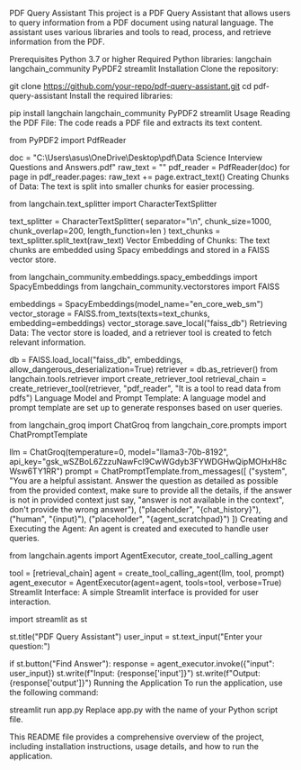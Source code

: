 PDF Query Assistant
This project is a PDF Query Assistant that allows users to query information from a PDF document using natural language. The assistant uses various libraries and tools to read, process, and retrieve information from the PDF.

Prerequisites
Python 3.7 or higher
Required Python libraries:
langchain
langchain_community
PyPDF2
streamlit
Installation
Clone the repository:

git clone https://github.com/your-repo/pdf-query-assistant.git
cd pdf-query-assistant
Install the required libraries:

pip install langchain langchain_community PyPDF2 streamlit
Usage
Reading the PDF File: The code reads a PDF file and extracts its text content.

from PyPDF2 import PdfReader

doc = "C:\\Users\\asus\\OneDrive\\Desktop\\pdf\\Data Science Interview Questions and Answers.pdf"
raw_text = ""
pdf_reader = PdfReader(doc)
for page in pdf_reader.pages:
    raw_text += page.extract_text()
Creating Chunks of Data: The text is split into smaller chunks for easier processing.

from langchain.text_splitter import CharacterTextSplitter

text_splitter = CharacterTextSplitter(
    separator="\n",
    chunk_size=1000,
    chunk_overlap=200,
    length_function=len
)
text_chunks = text_splitter.split_text(raw_text)
Vector Embedding of Chunks: The text chunks are embedded using Spacy embeddings and stored in a FAISS vector store.

from langchain_community.embeddings.spacy_embeddings import SpacyEmbeddings
from langchain_community.vectorstores import FAISS

embeddings = SpacyEmbeddings(model_name="en_core_web_sm")
vector_storage = FAISS.from_texts(texts=text_chunks, embedding=embeddings)
vector_storage.save_local("faiss_db")
Retrieving Data: The vector store is loaded, and a retriever tool is created to fetch relevant information.

db = FAISS.load_local("faiss_db", embeddings, allow_dangerous_deserialization=True)
retriever = db.as_retriever()
from langchain.tools.retriever import create_retriever_tool
retrieval_chain = create_retriever_tool(retriever, "pdf_reader", "It is a tool to read data from pdfs")
Language Model and Prompt Template: A language model and prompt template are set up to generate responses based on user queries.

from langchain_groq import ChatGroq
from langchain_core.prompts import ChatPromptTemplate

llm = ChatGroq(temperature=0, model="llama3-70b-8192", api_key="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")
prompt = ChatPromptTemplate.from_messages([
    ("system", "You are a helpful assistant. Answer the question as detailed as possible from the provided context, make sure to provide all the details, if the answer is not in provided context just say, \"answer is not available in the context\", don't provide the wrong answer"),
    ("placeholder", "{chat_history}"),
    ("human", "{input}"),
    ("placeholder", "{agent_scratchpad}")
])
Creating and Executing the Agent: An agent is created and executed to handle user queries.

from langchain.agents import AgentExecutor, create_tool_calling_agent

tool = [retrieval_chain]
agent = create_tool_calling_agent(llm, tool, prompt)
agent_executor = AgentExecutor(agent=agent, tools=tool, verbose=True)
Streamlit Interface: A simple Streamlit interface is provided for user interaction.

import streamlit as st

st.title("PDF Query Assistant")
user_input = st.text_input("Enter your question:")

if st.button("Find Answer"):
    response = agent_executor.invoke({"input": user_input})
    st.write(f"Input: {response['input']}")
    st.write(f"Output: {response['output']}")
Running the Application
To run the application, use the following command:

streamlit run app.py
Replace app.py with the name of your Python script file.


This README file provides a comprehensive overview of the project, including installation instructions, usage details, and how to run the application.
